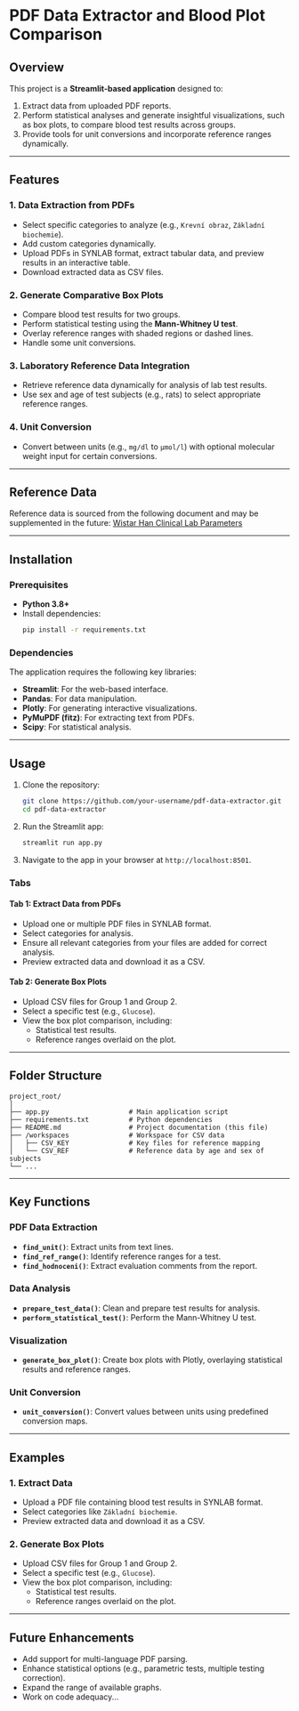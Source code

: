 
# PDF Data Extractor and Blood Plot Comparison

## Overview

This project is a **Streamlit-based application** designed to:
1. Extract data from uploaded PDF reports.
2. Perform statistical analyses and generate insightful visualizations, such as box plots, to compare blood test results across groups.
3. Provide tools for unit conversions and incorporate reference ranges dynamically.

---

## Features

### 1. **Data Extraction from PDFs**
- Select specific categories to analyze (e.g., `Krevní obraz`, `Základní biochemie`).
- Add custom categories dynamically.
- Upload PDFs in SYNLAB format, extract tabular data, and preview results in an interactive table.
- Download extracted data as CSV files.

### 2. **Generate Comparative Box Plots**
- Compare blood test results for two groups.
- Perform statistical testing using the **Mann-Whitney U test**.
- Overlay reference ranges with shaded regions or dashed lines.
- Handle some unit conversions.

### 3. **Laboratory Reference Data Integration**
- Retrieve reference data dynamically for analysis of lab test results.
- Use sex and age of test subjects (e.g., rats) to select appropriate reference ranges.

### 4. **Unit Conversion**
- Convert between units (e.g., `mg/dl` to `µmol/l`) with optional molecular weight input for certain conversions.

---

## Reference Data

Reference data is sourced from the following document and may be supplemented in the future:
[Wistar Han Clinical Lab Parameters](https://www.criver.com/sites/default/files/resources/rm_rm_r_Wistar_Han_clin_lab_parameters_08.pdf)

---

## Installation

### Prerequisites

- **Python 3.8+**
- Install dependencies:
  ```bash
  pip install -r requirements.txt
  ```

### Dependencies

The application requires the following key libraries:
- **Streamlit**: For the web-based interface.
- **Pandas**: For data manipulation.
- **Plotly**: For generating interactive visualizations.
- **PyMuPDF (fitz)**: For extracting text from PDFs.
- **Scipy**: For statistical analysis.

---

## Usage

1. Clone the repository:
   ```bash
   git clone https://github.com/your-username/pdf-data-extractor.git
   cd pdf-data-extractor
   ```

2. Run the Streamlit app:
   ```bash
   streamlit run app.py
   ```

3. Navigate to the app in your browser at `http://localhost:8501`.

### Tabs

#### Tab 1: Extract Data from PDFs
- Upload one or multiple PDF files in SYNLAB format.
- Select categories for analysis.
- Ensure all relevant categories from your files are added for correct analysis.
- Preview extracted data and download it as a CSV.

#### Tab 2: Generate Box Plots
- Upload CSV files for Group 1 and Group 2.
- Select a specific test (e.g., `Glucose`).
- View the box plot comparison, including:
  - Statistical test results.
  - Reference ranges overlaid on the plot.

---

## Folder Structure

```
project_root/
│
├── app.py                    # Main application script
├── requirements.txt          # Python dependencies
├── README.md                 # Project documentation (this file)
├── /workspaces               # Workspace for CSV data
│   ├── CSV_KEY               # Key files for reference mapping
│   └── CSV_REF               # Reference data by age and sex of subjects
└── ...
```

---

## Key Functions

### PDF Data Extraction
- **`find_unit()`**: Extract units from text lines.
- **`find_ref_range()`**: Identify reference ranges for a test.
- **`find_hodnoceni()`**: Extract evaluation comments from the report.

### Data Analysis
- **`prepare_test_data()`**: Clean and prepare test results for analysis.
- **`perform_statistical_test()`**: Perform the Mann-Whitney U test.

### Visualization
- **`generate_box_plot()`**: Create box plots with Plotly, overlaying statistical results and reference ranges.

### Unit Conversion
- **`unit_conversion()`**: Convert values between units using predefined conversion maps.

---

## Examples

### 1. Extract Data
- Upload a PDF file containing blood test results in SYNLAB format.
- Select categories like `Základní biochemie`.
- Preview extracted data and download it as a CSV.

### 2. Generate Box Plots
- Upload CSV files for Group 1 and Group 2.
- Select a specific test (e.g., `Glucose`).
- View the box plot comparison, including:
  - Statistical test results.
  - Reference ranges overlaid on the plot.

---

## Future Enhancements

- Add support for multi-language PDF parsing.
- Enhance statistical options (e.g., parametric tests, multiple testing correction).
- Expand the range of available graphs.
- Work on code adequacy...


